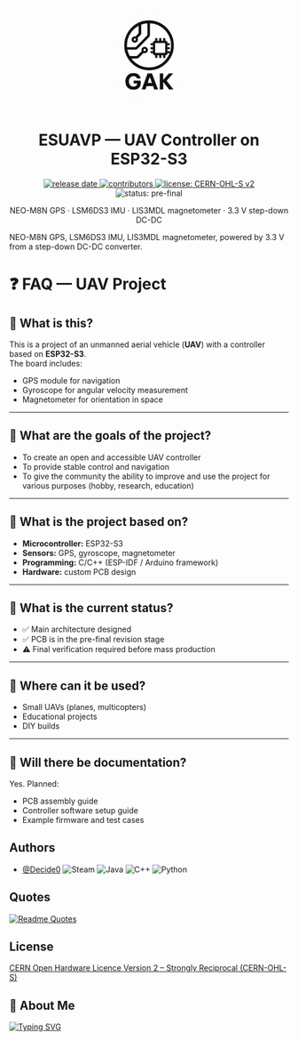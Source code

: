 <p align="center">
  <a href="https://github.com/husei932/ESUAVP">
    <picture>
      <!-- Тёмная тема: белый логотип -->
      <source media="(prefers-color-scheme: dark)" srcset="./logw.png">
      <!-- Светлая тема: чёрный логотип -->
      <source media="(prefers-color-scheme: light)" srcset="./logo.png">
      <!-- Фолбек -->
      <img alt="ESUAVP logo" src="./logo.png" width="180">
    </picture>
  </a>
</p>
<!-- Title -->
<h1 align="center">ESUAVP — UAV Controller on ESP32-S3</h1>

<!-- Badges -->
<p align="center">
  <a href="https://github.com/husei932/ESUAVP/releases">
    <img alt="release date" src="https://img.shields.io/github/release-date-pre/husei932/ESUAVP?label=release%20date&style=flat">
  </a>
  <a href="https://github.com/husei932/ESUAVP/graphs/contributors">
    <img alt="contributors" src="https://img.shields.io/github/contributors/husei932/ESUAVP?label=contributors&style=flat">
  </a>
  <a href="https://gitlab.com/ohwr/project/cernohl/-/wikis/uploads/b236492596cfc91c12def7d50bbf7da0/cern_ohl_s_v2.pdf">
    <img alt="license: CERN-OHL-S v2" src="https://img.shields.io/badge/license-CERN--OHL--S%20v2-green?style=flat">
  </a>
  <img alt="status: pre-final" src="https://img.shields.io/badge/status-pre--final-yellow?style=flat">
</p>

<!-- One-liner -->
<p align="center">
  NEO-M8N GPS · LSM6DS3 IMU · LIS3MDL magnetometer · 3.3 V step-down DC-DC
</p>

NEO-M8N GPS, LSM6DS3 IMU, LIS3MDL magnetometer, powered by 3.3 V from a step-down DC-DC converter.  

# ❓ FAQ — UAV Project  

## 🔹 What is this?  
This is a project of an unmanned aerial vehicle (**UAV**) with a controller based on **ESP32-S3**.  
The board includes:  
- GPS module for navigation  
- Gyroscope for angular velocity measurement  
- Magnetometer for orientation in space  

---

## 🔹 What are the goals of the project?  
- To create an open and accessible UAV controller  
- To provide stable control and navigation  
- To give the community the ability to improve and use the project for various purposes (hobby, research, education)  

---

## 🔹 What is the project based on?  
- **Microcontroller:** ESP32-S3  
- **Sensors:** GPS, gyroscope, magnetometer  
- **Programming:** C/C++ (ESP-IDF / Arduino framework)  
- **Hardware:** custom PCB design  

---

## 🔹 What is the current status?  
- ✅ Main architecture designed  
- ✅ PCB is in the pre-final revision stage  
- ⚠️ Final verification required before mass production  

---

## 🔹 Where can it be used?  
- Small UAVs (planes, multicopters)  
- Educational projects  
- DIY builds  

---

## 🔹 Will there be documentation?  
Yes. Planned:  
- PCB assembly guide  
- Controller software setup guide  
- Example firmware and test cases  


## Authors

- [@Decide0](https://github.com/Decide0)
![Steam](https://img.shields.io/badge/steam-%23000000.svg?style=for-the-badge&logo=steam&logoColor=white)
![Java](https://img.shields.io/badge/java-%23ED8B00.svg?style=for-the-badge&logo=openjdk&logoColor=white)
![C++](https://img.shields.io/badge/c++-%2300599C.svg?style=for-the-badge&logo=c%2B%2B&logoColor=white)
![Python](https://img.shields.io/badge/python-3670A0?style=for-the-badge&logo=python&logoColor=ffdd54)
## Quotes

[![Readme Quotes](https://quotes-github-readme.vercel.app/api?type=horizontal&theme=dark)](https://github.com/piyushsuthar/github-readme-quotes)



## License

[СERN Open Hardware Licence Version 2 – Strongly Reciprocal (CERN-OHL-S)](https://gitlab.com/ohwr/project/cernohl/-/wikis/uploads/b236492596cfc91c12def7d50bbf7da0/cern_ohl_s_v2.pdf)


## 🚀 About Me

[![Typing SVG](https://readme-typing-svg.herokuapp.com?color=%2336BCF7&lines=EMBEDDED+SYSTEM+ENGINEER)](https://git.io/typing-svg)

